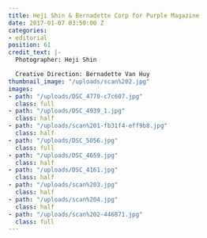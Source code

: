 ```yaml
---
title: Heji Shin & Bernadette Corp for Purple Magazine
date: 2017-01-07 03:50:00 Z
categories:
- editorial
position: 61
credit_text: |-
  Photographer: Heji Shin

  Creative Direction: Bernadette Van Huy
thumbnail_image: "/uploads/scan%202.jpg"
images:
- path: "/uploads/DSC_4770-c7c607.jpg"
  class: full
- path: "/uploads/DSC_4939_1.jpg"
  class: half
- path: "/uploads/scan%201-fb31f4-eff9b8.jpg"
  class: half
- path: "/uploads/DSC_5056.jpg"
  class: full
- path: "/uploads/DSC_4659.jpg"
  class: half
- path: "/uploads/DSC_4161.jpg"
  class: half
- path: "/uploads/scan%203.jpg"
  class: half
- path: "/uploads/scan%204.jpg"
  class: half
- path: "/uploads/scan%202-446871.jpg"
  class: full
---
```


